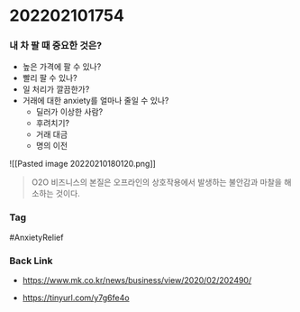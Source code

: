 # 202202101754
### 내 차 팔 때 중요한 것은?

- 높은 가격에 팔 수 있나?
- 빨리 팔 수 있나?
- 일 처리가 깔끔한가?
- 거래에 대한 anxiety를 얼마나 줄일 수 있나?
	- 딜러가 이상한 사람?
	- 후려치기?
	- 거래 대금
	- 명의 이전


![[Pasted image 20220210180120.png]]
> O2O 비즈니스의 본질은 오프라인의 상호작용에서 발생하는 불안감과 마찰을 해소하는 것이다.

### Tag
#AnxietyRelief

### Back Link
- https://www.mk.co.kr/news/business/view/2020/02/202490/

- https://tinyurl.com/y7g6fe4o

